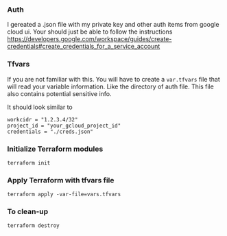 ### Auth
I gereated a .json file with my private key and other auth items from google cloud ui. Your should just be able to follow the instructions https://developers.google.com/workspace/guides/create-credentials#create_credentials_for_a_service_account

### Tfvars
If you are not familiar with this. You will have to create a `var.tfvars` file that will read your variable information. Like the directory of auth file. This file also contains potential sensitive info.

It should look similar to
```
workcidr = "1.2.3.4/32"
project_id = "your_gcloud_project_id"
credentials = "./creds.json"
```

### Initialize Terraform modules
`terraform init`

### Apply Terraform with tfvars file
`terraform apply -var-file=vars.tfvars`

### To clean-up
`terraform destroy`